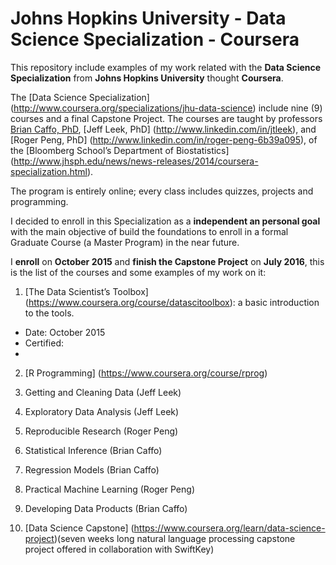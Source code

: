 # Johns Hopkins University - Data Science Specialization - Coursera

This repository include examples of my work related with the **Data Science Specialization** from **Johns Hopkins University** thought **Coursera**. 

The [Data Science Specialization] (http://www.coursera.org/specializations/jhu-data-science) include nine (9) courses and a final Capstone Project. The courses are taught by professors [Brian Caffo, PhD](http://www.linkedin.com/in/roger-peng-6b39a095), [Jeff Leek, PhD] (http://www.linkedin.com/in/jtleek), and [Roger Peng, PhD] (http://www.linkedin.com/in/roger-peng-6b39a095), of the [Bloomberg School’s Department of Biostatistics] (http://www.jhsph.edu/news/news-releases/2014/coursera-specialization.html). 

The program is entirely online; every class includes quizzes, projects and programming. 

I decided to enroll in this Specialization as a **independent an personal goal** with the main objective of build the foundations to enroll in a formal Graduate Course (a Master Program) in the near future.

I **enroll** on **October 2015** and **finish the Capstone Project** on **July 2016**, this is the list of the courses and some examples of my work on it:

1. [The Data Scientist’s Toolbox] (https://www.coursera.org/course/datascitoolbox): a basic introduction to the tools. 
  * Date: October 2015
  * Certified: 
  * 

2. [R Programming] (https://www.coursera.org/course/rprog)
 
3. Getting and Cleaning Data (Jeff Leek)
 
4. Exploratory Data Analysis (Jeff Leek)
 
5. Reproducible Research (Roger Peng)
 
6. Statistical Inference (Brian Caffo)
 
7. Regression Models (Brian Caffo)
 
8. Practical Machine Learning (Roger Peng)

9. Developing Data Products (Brian Caffo)

10. [Data Science Capstone] (https://www.coursera.org/learn/data-science-project)(seven weeks long natural language processing capstone project offered in collaboration with SwiftKey)
